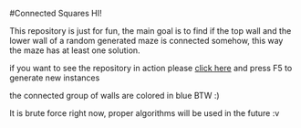 #Connected Squares
HI!

This repository is just for fun, the main goal is to find if the top wall and the lower wall of a random generated maze is connected somehow, this way the maze has at least one solution.

if you want to see the repository in action please [click here](https://chamoysvoice.github.io/connected-squares) and press F5 to generate new instances

the connected group of walls are colored in blue BTW :)

It is brute force right now, proper algorithms will be used in the future :v
